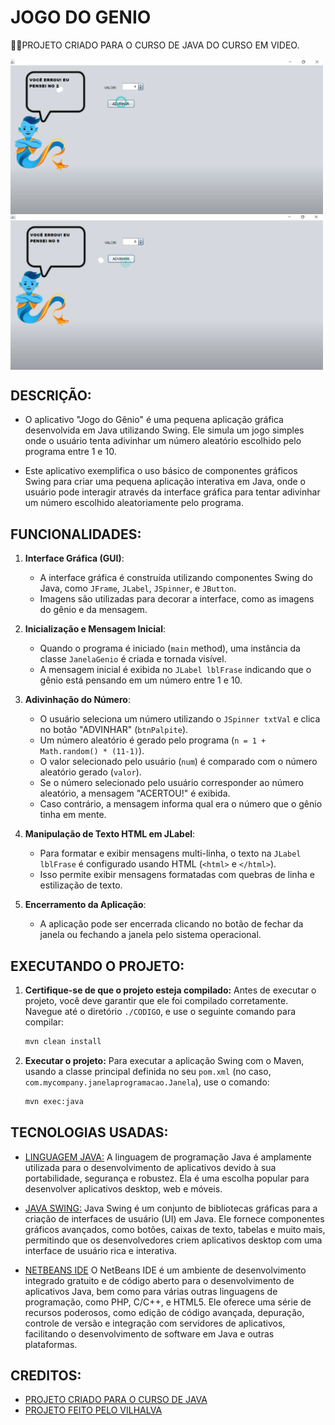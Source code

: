 # JOGO DO GENIO
👨‍🏫PROJETO CRIADO PARA O CURSO DE JAVA DO CURSO EM VIDEO.

<img src="./IMAGENS/FOTO_1.png" align="center" width="500"> <br>
<img src="./IMAGENS/FOTO_2.png" align="center" width="500"> <br>

## DESCRIÇÃO:
- O aplicativo "Jogo do Gênio" é uma pequena aplicação gráfica desenvolvida em Java utilizando Swing. Ele simula um jogo simples onde o usuário tenta adivinhar um número aleatório escolhido pelo programa entre 1 e 10.

- Este aplicativo exemplifica o uso básico de componentes gráficos Swing para criar uma pequena aplicação interativa em Java, onde o usuário pode interagir através da interface gráfica para tentar adivinhar um número escolhido aleatoriamente pelo programa.

## FUNCIONALIDADES:
1. **Interface Gráfica (GUI)**:
   - A interface gráfica é construída utilizando componentes Swing do Java, como `JFrame`, `JLabel`, `JSpinner`, e `JButton`.
   - Imagens são utilizadas para decorar a interface, como as imagens do gênio e da mensagem.

2. **Inicialização e Mensagem Inicial**:
   - Quando o programa é iniciado (`main` method), uma instância da classe `JanelaGenio` é criada e tornada visível.
   - A mensagem inicial é exibida no `JLabel lblFrase` indicando que o gênio está pensando em um número entre 1 e 10.

3. **Adivinhação do Número**:
   - O usuário seleciona um número utilizando o `JSpinner txtVal` e clica no botão "ADVINHAR" (`btnPalpite`).
   - Um número aleatório é gerado pelo programa (`n = 1 + Math.random() * (11-1)`).
   - O valor selecionado pelo usuário (`num`) é comparado com o número aleatório gerado (`valor`).
   - Se o número selecionado pelo usuário corresponder ao número aleatório, a mensagem "ACERTOU!" é exibida.
   - Caso contrário, a mensagem informa qual era o número que o gênio tinha em mente.

4. **Manipulação de Texto HTML em JLabel**:
   - Para formatar e exibir mensagens multi-linha, o texto na `JLabel lblFrase` é configurado usando HTML (`<html>` e `</html>`).
   - Isso permite exibir mensagens formatadas com quebras de linha e estilização de texto.

5. **Encerramento da Aplicação**:
   - A aplicação pode ser encerrada clicando no botão de fechar da janela ou fechando a janela pelo sistema operacional.

## EXECUTANDO O PROJETO:
1. **Certifique-se de que o projeto esteja compilado:**
   Antes de executar o projeto, você deve garantir que ele foi compilado corretamente. Navegue até o diretório `./CODIGO`, e use o seguinte comando para compilar:

   ```bash
   mvn clean install
   ```

2. **Executar o projeto:**
   Para executar a aplicação Swing com o Maven, usando a classe principal definida no seu `pom.xml` (no caso, `com.mycompany.janelaprogramacao.Janela`), use o comando:

   ```bash
   mvn exec:java
   ```

## TECNOLOGIAS USADAS:
- [LINGUAGEM JAVA:](https://github.com/VILHALVA/CURSO-DE-JAVA) A linguagem de programação Java é amplamente utilizada para o desenvolvimento de aplicativos devido à sua portabilidade, segurança e robustez. Ela é uma escolha popular para desenvolver aplicativos desktop, web e móveis.

- [JAVA SWING:](https://github.com/VILHALVA/CURSO-DE-JAVA-SWING) Java Swing é um conjunto de bibliotecas gráficas para a criação de interfaces de usuário (UI) em Java. Ele fornece componentes gráficos avançados, como botões, caixas de texto, tabelas e muito mais, permitindo que os desenvolvedores criem aplicativos desktop com uma interface de usuário rica e interativa.

- [NETBEANS IDE](https://netbeans.apache.org/download/index.html) O NetBeans IDE é um ambiente de desenvolvimento integrado gratuito e de código aberto para o desenvolvimento de aplicativos Java, bem como para várias outras linguagens de programação, como PHP, C/C++, e HTML5. Ele oferece uma série de recursos poderosos, como edição de código avançada, depuração, controle de versão e integração com servidores de aplicativos, facilitando o desenvolvimento de software em Java e outras plataformas.

## CREDITOS:
- [PROJETO CRIADO PARA O CURSO DE JAVA](https://github.com/VILHALVA/CURSO-DE-JAVA)
- [PROJETO FEITO PELO VILHALVA](https://github.com/VILHALVA)


